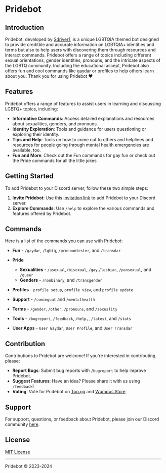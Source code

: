 # Pridebot

## Introduction
Pridebot, developed by [Sdriver1](https://github.com/Sdriver1), is a unique LGBTQIA themed bot designed to provide creditble and accurate information on LGBTQIA+ identities and terms but also to help users with discovering them through resources and interact commands. Pridebot offers a range of topics including different sexual orientations, gender identities, pronouns, and the intricate aspects of the LGBTQ community. Including the educational ascept, Pridebot also offers fun and cool commands like gaydar or profiles to help others learn about you. Thank you for using Pridebot ❤️

## Features
Pridebot offers a range of features to assist users in learning and discussing LGBTQ+ topics, including:
- **Informative Commands**: Access detailed explanations and resources about sexualities, genders, and pronouns.
- **Identity Exploration**: Tools and guidance for users questioning or exploring their identity. 
- **Tips and Help**: Tools on how to come out to others and helplines and resources for people going through mental health emergencies are available, too.
- **Fun and More**: Check out the Fun commands for gay fun or check out the Pride commands for all the little jokes

## Getting Started
To add Pridebot to your Discord server, follow these two simple steps:
1. **Invite Pridebot**: Use this [invitation link](https://discord.com/api/oauth2/authorize?client_id=1101256478632972369&permissions=415001594945&scope=bot%20applications.commands) to add Pridebot to your Discord server.
2. **Explore Commands**: Use `/help` to explore the various commands and features offered by Pridebot.

## Commands
Here is a list of the commands you can use with Pridebot:
- **Fun** - `/gaydar`, `/lgbtq`, `/pronountester`, and `/transdar`
- **Pride** 
    - **Sexualities** - `/asexual`,`/bisexual`, `/gay`,`/lesbian`, `/pansexual`, and `/queer` 
    - **Genders** -  `/nonbinary`, and `/transgender`
- **Profiles** - `profile setup`, `profile view`, and `profile update`
- **Support** - `/comingout` and `/mentalhealth`
- **Terms** - `/gender`, `/other`, `/pronouns`, and `/sexuality`
- **Tools** - `/bugreport`, `/feedback`, `/help,`, `/latest`, and `/stats`

- **User Apps** - `User Gaydar`, `User Profile`, and `User Transdar`


## Contribution
Contributions to Pridebot are welcome! If you're interested in contributing, please:
- **Report Bugs**: Submit bug reports with `/bugreport` to help improve Pridebot.
- **Suggest Features**: Have an idea? Please share it with us using `/feedback`!
- **Voting**: Vote for Pridebot on [Top.gg](https://top.gg/bot/1101256478632972369?s=0bed0f7e006a2) and [Wumpus Store](https://wumpus.store/bot/1101256478632972369)

## Support
For support, questions, or feedback about Pridebot, please join our Discord community [here](https://discord.gg/guybqSTzdS).

## License
[MIT License](LICENSE)

---

Pridebot © 2023-2024

